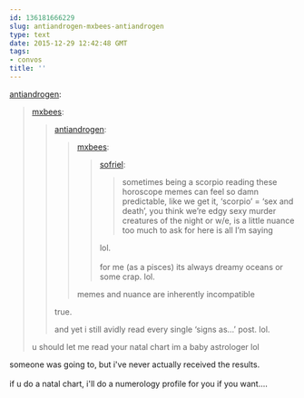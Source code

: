 ```yaml
---
id: 136181666229
slug: antiandrogen-mxbees-antiandrogen
type: text
date: 2015-12-29 12:42:48 GMT
tags:
- convos
title: ''
---
```

<p><a class="tumblr_blog" href="http://antiandrogen.tumblr.com/post/136180400491">antiandrogen</a>:</p>
<blockquote>
<p><a class="tumblr_blog" href="http://mxbees.tumblr.com/post/136180069724">mxbees</a>:</p>
<blockquote>
<p><a class="tumblr_blog" href="http://antiandrogen.tumblr.com/post/136179843751">antiandrogen</a>:</p>
<blockquote>
<p><a class="tumblr_blog" href="http://mxbees.tumblr.com/post/136179518569">mxbees</a>:</p>
<blockquote>
<p><a class="tumblr_blog" href="http://sofriel.tumblr.com/post/136170349179">sofriel</a>:</p>
<blockquote>
<p>sometimes being a scorpio reading these horoscope memes can feel so damn predictable, like we get it, ‘scorpio’ = ‘sex and death’, you think we’re edgy sexy murder creatures of the night or w/e, is a little nuance too much to ask for here is all I’m saying</p>
</blockquote>
<p>lol.<br><br>for me (as a pisces) its always dreamy oceans or some crap. lol.</p>
</blockquote>
<p>memes and nuance are inherently incompatible</p>
</blockquote>
<p>true.</p>

<p>and yet i still avidly read every single ‘signs as…’ post. lol.</p>
</blockquote>
<p>u should let me read your natal chart im a baby astrologer lol</p>
</blockquote>

<p>someone was going to, but i've never actually received the results.<br/><br/>if u do a natal chart, i'll do a numerology profile for you if you want....</p>